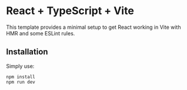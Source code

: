 # React + TypeScript + Vite

This template provides a minimal setup to get React working in Vite with HMR and some ESLint rules.

## Installation

Simply use:

```
npm install
npm run dev
```